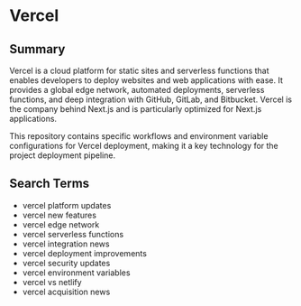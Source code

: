 # Vercel

## Summary

Vercel is a cloud platform for static sites and serverless functions that enables developers to deploy websites and web applications with ease. It provides a global edge network, automated deployments, serverless functions, and deep integration with GitHub, GitLab, and Bitbucket. Vercel is the company behind Next.js and is particularly optimized for Next.js applications.

This repository contains specific workflows and environment variable configurations for Vercel deployment, making it a key technology for the project deployment pipeline.

## Search Terms

- vercel platform updates
- vercel new features
- vercel edge network
- vercel serverless functions
- vercel integration news
- vercel deployment improvements
- vercel security updates
- vercel environment variables
- vercel vs netlify
- vercel acquisition news